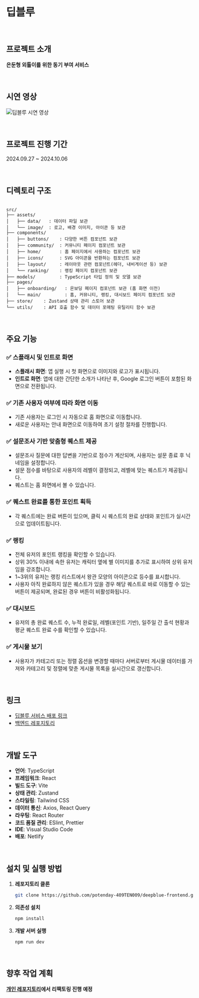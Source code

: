 # 딥블루

<br/>

## 프로젝트 소개

**은둔형 외톨이를 위한 동기 부여 서비스**

<br/>

## 시연 영상

![딥블루 시연 영상](https://github.com/user-attachments/assets/efe5f5cd-304c-4820-bd00-37c6e00f5136)

<br/>

## 프로젝트 진행 기간

2024.09.27 ~ 2024.10.06

<br/>

## 디렉토리 구조

```

src/
├── assets/
│   ├── data/   : 데이터 파일 보관
│   └── image/  : 로고, 배경 이미지, 아이콘 등 보관
├── components/
│   ├── buttons/    : 다양한 버튼 컴포넌트 보관
│   ├── community/  : 커뮤니티 페이지 컴포넌트 보관
│   ├── home/       : 홈 페이지에서 사용하는 컴포넌트 보관
│   ├── icons/      : SVG 아이콘을 반환하는 컴포넌트 보관
│   ├── layout/     : 레이아웃 관련 컴포넌트(헤더, 내비게이션 등) 보관
│   └── ranking/    : 랭킹 페이지 컴포넌트 보관
├── models/         : TypeScript 타입 정의 및 모델 보관
├── pages/
│   ├── onboarding/   : 온보딩 페이지 컴포넌트 보관 (홈 화면 이전)
│   └── main/         : 홈, 커뮤니티, 랭킹, 대시보드 페이지 컴포넌트 보관
├── store/    : Zustand 상태 관리 스토어 보관
└── utils/    : API 호출 함수 및 데이터 포매팅 유틸리티 함수 보관

```

<br/>

## 주요 기능

### ✅ 스플래시 및 인트로 화면

- **스플래시 화면**: 앱 실행 시 첫 화면으로 이미지와 로고가 표시됩니다.
- **인트로 화면**: 앱에 대한 간단한 소개가 나타난 후, Google 로그인 버튼이 포함된 화면으로 전환됩니다.

### ✅ 기존 사용자 여부에 따라 화면 이동

- 기존 사용자는 로그인 시 자동으로 홈 화면으로 이동합니다.
- 새로운 사용자는 안내 화면으로 이동하여 초기 설정 절차를 진행합니다.

### ✅ 설문조사 기반 맞춤형 퀘스트 제공

- 설문조사 질문에 대한 답변을 기반으로 점수가 계산되며, 사용자는 설문 종료 후 닉네임을 설정합니다.
- 설문 점수를 바탕으로 사용자의 레벨이 결정되고, 레벨에 맞는 퀘스트가 제공됩니다.
- 퀘스트는 홈 화면에서 볼 수 있습니다.

### ✅ 퀘스트 완료를 통한 포인트 획득

- 각 퀘스트에는 완료 버튼이 있으며, 클릭 시 퀘스트의 완료 상태와 포인트가 실시간으로 업데이트됩니다.

### ✅ 랭킹

- 전체 유저의 포인트 랭킹을 확인할 수 있습니다.
- 상위 30% 이내에 속한 유저는 캐릭터 옆에 별 이미지를 추가로 표시하여 상위 유저임을 강조합니다.
- 1~3위의 유저는 랭킹 리스트에서 왕관 모양의 아이콘으로 등수를 표시합니다.
- 사용자 아직 완료하지 않은 퀘스트가 있을 경우 해당 퀘스트로 바로 이동할 수 있는 버튼이 제공되며, 완료된 경우 버튼이 비활성화됩니다.

### ✅ 대시보드

- 유저의 총 완료 퀘스트 수, 누적 완료일, 레벨(포인트 기반), 일주일 간 출석 현황과 평균 퀘스트 완료 수를 확인할 수 있습니다.

### ✅ 게시물 보기

- 사용자가 카테고리 또는 정렬 옵션을 변경할 때마다 서버로부터 게시물 데이터를 가져와 카테고리 및 정렬에 맞춘 게시물 목록을 실시간으로 갱신합니다.

<br/>

## 링크

- [딥블루 서비스 배포 링크](https://deepblue.netlify.app/)
- [백엔드 레포지토리](https://github.com/potenday-409TEN009/deepblue-backend)

<br/>

## 개발 도구

- **언어**: TypeScript
- **프레임워크**: React
- **빌드 도구**: Vite
- **상태 관리**: Zustand
- **스타일링**: Tailwind CSS
- **데이터 통신**: Axios, React Query
- **라우팅**: React Router
- **코드 품질 관리**: ESlint, Prettier
- **IDE**: Visual Studio Code
- **배포**: Netlify

<br/>

## 설치 및 실행 방법

1. **레포지토리 클론**

   ```bash
   git clone https://github.com/potenday-409TEN009/deepblue-frontend.git
   ```

2. **의존성 설치**

   ```bash
   npm install
   ```

3. **개발 서버 실행**

   ```bash
   npm run dev
   ```

<br/>

## 향후 작업 계획

**[개인 레포지토리](https://github.com/Yuna-001/deepblue-frontend)에서 리팩토링 진행 예정**
